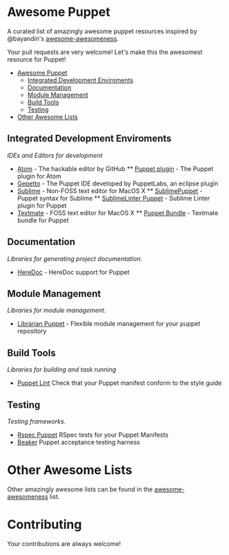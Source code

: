 # Awesome Puppet


A curated list of amazingly awesome puppet resources inspired by @bayandin's [awesome-awesomeness](https://github.com/bayandin/awesome-awesomeness).

Your pull requests are very welcome! Let's make this the awesomest resource for Puppet!

- [Awesome Puppet](#awesome-puppet)
    - [Integrated Development Enviroments](#integrated-development-enviroments)
    - [Documentation](#documentation)
    - [Module Management](#module-management)
    - [Build Tools](#build-tools)
    - [Testing](#testing)
- [Other Awesome Lists](#other-awesome-lists)

## Integrated Development Enviroments

*IDEs and Editors for development*

* [Atom](https://github.com/atom/atom) - The hackable editor by GitHub
**  [Puppet plugin](https://github.com/atom/language-puppet) - The Puppet plugin for Atom
* [Gepetto](http://puppetlabs.github.io/geppetto/index.html) - The Puppet IDE developed by PuppetLabs, an eclipse plugin
* [Sublime](http://www.sublimetext.com/) - Non-FOSS text editor for MacOS X
** [SublimePuppet](https://github.com/russCloak/SublimePuppet) - Puppet syntax for Sublime
** [SublimeLinter Puppet](https://github.com/stopdropandrew/SublimeLinter-puppet-lint) - Sublime Linter plugin for Puppet
* [Textmate](https://github.com/textmate/textmate) - FOSS text editor for MacOS X
** [Puppet Bundle](https://github.com/cburyta/puppet-textmate.tmbundle) - Textmate bundle for Puppet

## Documentation

*Libraries for generating project documentation.*
* [HereDoc](http://puppet-on-the-edge.blogspot.nl/2014/03/heredoc-is-here.html) - HereDoc support for Puppet

## Module Management

*Libraries for module management.*
* [Librarian Puppet](http://librarian-puppet.com/) - Flexible module management for your puppet repository

## Build Tools

*Libraries for building and task running*
* [Puppet Lint](https://github.com/rodjek/puppet-lint) Check that your Puppet manifest conform to the style guide

## Testing

*Testing frameworks.*
* [Rspec Puppet](https://github.com/rodjek/rspec-puppet) RSpec tests for your Puppet Manifests
* [Beaker](https://github.com/puppetlabs/beaker) Puppet acceptance testing harness

# Other Awesome Lists

Other amazingly awesome lists can be found in the [awesome-awesomeness](https://github.com/bayandin/awesome-awesomeness) list.

# Contributing

Your contributions are always welcome!


